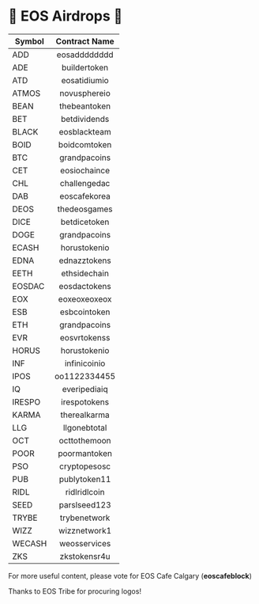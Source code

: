 # 🚀 EOS Airdrops  🚀

| Symbol        | Contract Name |
| ------------- |:-------------:|
| ADD           | eosadddddddd  |
| ADE           | buildertoken  |
| ATD           | eosatidiumio  |
| ATMOS         | novusphereio  |
| BEAN          | thebeantoken  |
| BET           | betdividends  |
| BLACK         | eosblackteam  |
| BOID          | boidcomtoken  |
| BTC           | grandpacoins  |
| CET           | eosiochaince  |
| CHL           | challengedac  |
| DAB           | eoscafekorea  |
| DEOS          | thedeosgames  |
| DICE          | betdicetoken  |
| DOGE          | grandpacoins  |
| ECASH         | horustokenio  |
| EDNA          | ednazztokens  |
| EETH          | ethsidechain  |
| EOSDAC        | eosdactokens  |
| EOX           | eoxeoxeoxeox  |
| ESB           | esbcointoken  |
| ETH           | grandpacoins  |
| EVR           | eosvrtokenss  |
| HORUS         | horustokenio  |
| INF           | infinicoinio  |
| IPOS          | oo1122334455  |
| IQ            | everipediaiq  |
| IRESPO        | irespotokens  |
| KARMA         | therealkarma  |
| LLG           | llgonebtotal  |
| OCT           | octtothemoon  |
| POOR          | poormantoken  |
| PSO           | cryptopesosc  |
| PUB           | publytoken11  |
| RIDL          | ridlridlcoin  |
| SEED          | parslseed123  |
| TRYBE         | trybenetwork  |
| WIZZ          | wizznetwork1  |
| WECASH        | weosservices  |
| ZKS           | zkstokensr4u  |

For more useful content, please vote for EOS Cafe Calgary (**eoscafeblock**)

Thanks to EOS Tribe for procuring logos!

